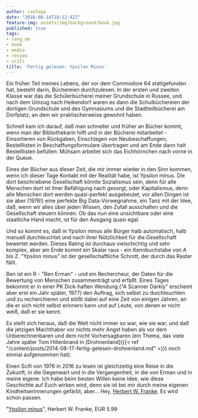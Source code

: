 ```yaml
---
author: isotopp
date: "2016-08-14T18:12:42Z"
feature-img: assets/img/background/book.jpg
published: true
tags:
- lang_de
- book
- media
- review
- scifi
title: 'Fertig gelesen: Ypsilon Minus'
---
```

Ein früher Teil meines Lebens, der vor dem Commodore 64 stattgefunden hat, besteht darin, Büchereien durchzulesen. In der ersten und zweiten Klasse war das die Schülerbücherei meiner Grundschule in Russee, und nach dem Umzug nach Heikendorf waren es dann die Schulbüchereien der dortigen Grundschule und des Gymnasiums und die Stadtteilbücherei am Dorfplatz, an dem wir praktischerweise gewohnt haben.

Schnell kam ich darauf, daß man schneller und früher an Bücher kommt, wenn man der Bibliothekarin hilft und in der Bücherei mitarbeitet - Einsortieren von Rückgaben, Einschlagen von Neubeschaffungen, Bestelllisten in Beschaffungsformulare übertragen und am Ende dann halt Bestelllisten befüllen: Mühsam arbeitet sich das Eichhörnchen nach vorne in der Queue.

Eines der Bücher aus dieser Zeit, die mir immer wieder in den Sinn kommen, wenn ich dieser Tage Kontakt mit der Realität habe, ist Ypsilon minus. Die dort beschriebene Gesellschaft könnte Sozialismus sein, denn für alle Menschen dort ist ihrer Befähigung nach gesorgt, oder Kapitalismus, denn alle Menschen dort werden quasi-perfekt ausgebeutet, vor allen Dingen ist sie aber (1976!) eine perfekte Big Data-Vorwegnahme, ein Tanz mit der Idee, daß, wenn wir alles über jeden Wissen, den Zufall ausschalten und die Gesellschaft steuern können. Ob das nun eine unsichtbare oder eine staatliche Hand macht, ist für den Ausgang quasi egal.

Und so kommt es, daß in Ypsilon minus alle Bürger halb automatisch, halb manuell durchleuchtet und nach ihrer Nützlichkeit für die Gesellschaft bewertet werden. Dieses Rating ist durchaus vielschichtig und sehr komplex, aber am Ende kommt ein Skalar raus - ein Kennbuchstabe von A bis Z. "Ypsilon minus" ist der gesellschaftliche Schrott, der durch das Raster fällt.

Ben ist ein R - "Ben Erman" - und ein Rechercheur, der Daten für die Bewertung von Menschen zusammenträgt und erfaßt. Eines Tages bekommt er in einer  PK Dick-haften Wendung ("A Scanner Darkly" erscheint aber erst ein Jahr später, 1977) den Auftrag, sich selbst zu durchleuchten und zu recherchieren und stößt dabei auf eine Zeit von einigen Jahren, an die er sich nicht selbst erinnern kann und auf Leute, von denen er nicht weiß, daß er sie kennt.

Es stellt sich heraus, daß die Welt nicht immer so war, wie sie war, und daß die jetzigen Machthaber vor nichts mehr Angst haben als vor dem Unberechnenbaren und dem nicht Vorhersagbaren (ein Thema, das viele Jahre später Tom Hillenbrand in [Drohnenland]({{< ref "/content/posts/2014-08-17-fertig-gelesen-drohnenland.md" >}}) noch einmal aufgenommen hat).

Einen Scifi von 1976 in 2016 zu lesen ist gleichzeitig eine Reise in die Zukunft, in die Gegenwart und in die Vergangenheit, in die von Erman und in meine eigene. Ich habe beim besten Willen keine Idee, wie diese Geschichte auf Euch wirken wird, denn sie ist bei mir durch meine eigenen Kindheitserinnerungen gefärbt, aber… Hey, [Herbert W. Franke](https://de.wikipedia.org/wiki/Herbert_W._Franke). Es wird schon passen.

"[Ypsilon minus](https://www.amazon.de/dp/B00LTPHYNG)", Herbert W. Franke, EUR 5.99
